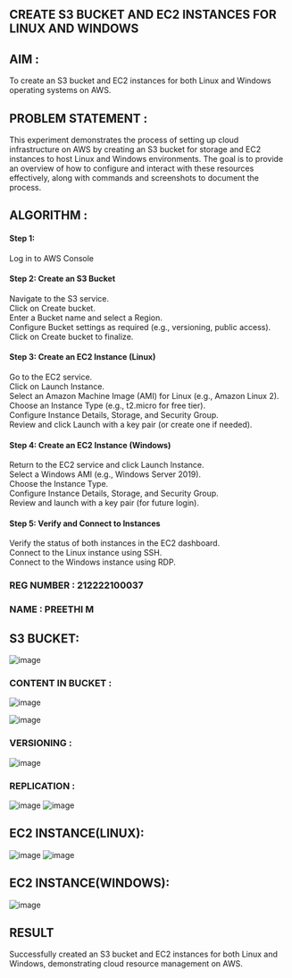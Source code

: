 ## CREATE S3 BUCKET AND EC2 INSTANCES FOR LINUX AND WINDOWS

## AIM :
To create an S3 bucket and EC2 instances for both Linux and Windows operating systems on AWS.

## PROBLEM STATEMENT :
This experiment demonstrates the process of setting up cloud infrastructure on AWS by creating an S3 bucket for storage and EC2 instances to host Linux and Windows environments. The goal is to provide an overview of how to configure and interact with these resources effectively, along with commands and screenshots to document the process.

## ALGORITHM :

#### Step 1:
Log in to AWS Console</br>

#### Step 2: Create an S3 Bucket</br>
Navigate to the S3 service.</br>
Click on Create bucket.</br>
Enter a Bucket name and select a Region.</br>
Configure Bucket settings as required (e.g., versioning, public access).</br>
Click on Create bucket to finalize.</br>

#### Step 3: Create an EC2 Instance (Linux)
Go to the EC2 service.</br>
Click on Launch Instance.</br>
Select an Amazon Machine Image (AMI) for Linux (e.g., Amazon Linux 2).</br>
Choose an Instance Type (e.g., t2.micro for free tier).</br>
Configure Instance Details, Storage, and Security Group.</br>
Review and click Launch with a key pair (or create one if needed).</br>

#### Step 4: Create an EC2 Instance (Windows)
Return to the EC2 service and click Launch Instance.</br>
Select a Windows AMI (e.g., Windows Server 2019).</br>
Choose the Instance Type.</br>
Configure Instance Details, Storage, and Security Group.</br>
Review and launch with a key pair (for future login).</br>

#### Step 5: Verify and Connect to Instances
Verify the status of both instances in the EC2 dashboard.</br>
Connect to the Linux instance using SSH.</br>
Connect to the Windows instance using RDP.</br>

### REG NUMBER : 212222100037
### NAME : PREETHI M

## S3 BUCKET:
![image](https://github.com/user-attachments/assets/61bf8a07-a98e-406c-bc1b-109a5ec02c66)
### CONTENT IN BUCKET :
![image](https://github.com/user-attachments/assets/f6b20402-3590-4f27-ada8-93773270bbf3)

![image](https://github.com/user-attachments/assets/9d823ee7-0469-4ea2-9ca6-209b5a4b20b3)

### VERSIONING :
![image](https://github.com/user-attachments/assets/c3dc63f0-1a42-46e3-a158-b95ee29c3d2c)

### REPLICATION :
![image](https://github.com/user-attachments/assets/916faa13-76b6-407a-831e-d8b92e509923)
![image](https://github.com/user-attachments/assets/b2f67958-840d-4657-8445-23c859ce5f18)

## EC2 INSTANCE(LINUX):
![image](https://github.com/user-attachments/assets/beaa2682-ae3d-4897-96c2-bd1e10117f01)
![image](https://github.com/user-attachments/assets/aa26089b-8f1b-428d-82fd-ec252c33a5c3)


## EC2 INSTANCE(WINDOWS):
![image](https://github.com/user-attachments/assets/e9ebcf26-1dfd-4954-b545-b2d3d3a26d04)


## RESULT
 
Successfully created an S3 bucket and EC2 instances for both Linux and Windows, demonstrating cloud resource management on AWS.
  


